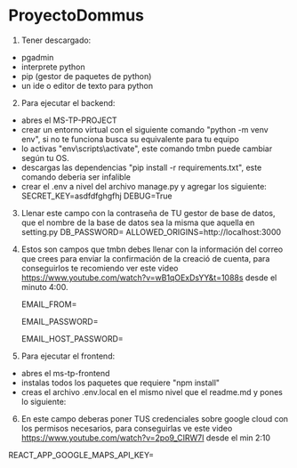 # ProyectoDommus
1. Tener descargado:
- pgadmin
- interprete python
- pip (gestor de paquetes de python)
- un ide o editor de texto para python

2. Para ejecutar el backend:
- abres el MS-TP-PROJECT
- crear un entorno virtual con el siguiente comando "python -m venv env", si no te funciona busca su equivalente para tu equipo
- lo activas "env\scripts\activate", este comando tmbn puede cambiar según tu OS.
- descargas las dependencias "pip install -r requirements.txt", este comando deberia ser infalible
- crear el .env a nivel del archivo manage.py y agregar los siguiente:
SECRET_KEY=asdfdfghgfhj
DEBUG=True

3. Llenar este campo con la contraseña de TU gestor de base de datos, que el nombre de la base de datos sea la misma que aquella en setting.py
DB_PASSWORD=
ALLOWED_ORIGINS=http://localhost:3000

4. Estos son campos que tmbn debes llenar con la información del correo que crees para enviar la confirmación de la creació de cuenta, para conseguirlos te recomiendo ver este video https://www.youtube.com/watch?v=wB1qOExDsYY&t=1088s desde el minuto 4:00.

    EMAIL_FROM=

    EMAIL_PASSWORD=

    EMAIL_HOST_PASSWORD=

5. Para ejecutar el frontend:
- abres el ms-tp-frontend
- instalas todos los paquetes que requiere "npm install"
- creas el archivo .env.local en el mismo nivel que el readme.md y pones lo siguiente:

6. En este campo deberas poner TUS credenciales sobre google cloud con los permisos necesarios, para conseguirlas ve este video https://www.youtube.com/watch?v=2po9_CIRW7I desde el min 2:10

REACT_APP_GOOGLE_MAPS_API_KEY=